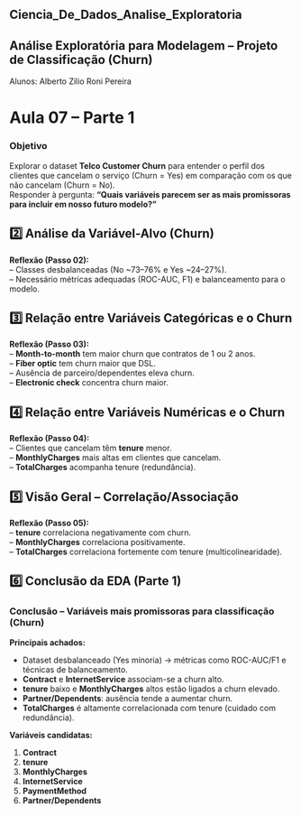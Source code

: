 ## Ciencia_De_Dados_Analise_Exploratoria
## Análise Exploratória para Modelagem – Projeto de Classificação (Churn)

Alunos: 
Alberto Zilio
Roni Pereira

# Aula 07 – Parte 1  


### Objetivo
Explorar o dataset **Telco Customer Churn** para entender o perfil dos clientes que cancelam o serviço (Churn = Yes) em comparação com os que não cancelam (Churn = No).  
Responder à pergunta: **“Quais variáveis parecem ser as mais promissoras para incluir em nosso futuro modelo?”**


## 2️⃣ Análise da Variável-Alvo (Churn)

**Reflexão (Passo 02):**  
– Classes desbalanceadas (No ~73–76% e Yes ~24–27%).  
– Necessário métricas adequadas (ROC-AUC, F1) e balanceamento para o modelo.

## 3️⃣ Relação entre Variáveis **Categóricas** e o Churn

**Reflexão (Passo 03):**  
– **Month-to-month** tem maior churn que contratos de 1 ou 2 anos.  
– **Fiber optic** tem churn maior que DSL.  
– Ausência de parceiro/dependentes eleva churn.  
– **Electronic check** concentra churn maior.  

## 4️⃣ Relação entre Variáveis **Numéricas** e o Churn

**Reflexão (Passo 04):**  
– Clientes que cancelam têm **tenure** menor.  
– **MonthlyCharges** mais altas em clientes que cancelam.  
– **TotalCharges** acompanha tenure (redundância).  

## 5️⃣ Visão Geral – **Correlação/Associação**


**Reflexão (Passo 05):**  
– **tenure** correlaciona negativamente com churn.  
– **MonthlyCharges** correlaciona positivamente.  
– **TotalCharges** correlaciona fortemente com tenure (multicolinearidade).


## 6️⃣ Conclusão da EDA (Parte 1)

### Conclusão – Variáveis mais promissoras para classificação (Churn)

**Principais achados:**
- Dataset desbalanceado (Yes minoria) → métricas como ROC-AUC/F1 e técnicas de balanceamento.
- **Contract** e **InternetService** associam-se a churn alto.
- **tenure** baixo e **MonthlyCharges** altos estão ligados a churn elevado.
- **Partner/Dependents**: ausência tende a aumentar churn.
- **TotalCharges** é altamente correlacionada com tenure (cuidado com redundância).

**Variáveis candidatas:**
1. **Contract**  
2. **tenure**  
3. **MonthlyCharges**  
4. **InternetService**  
5. **PaymentMethod**  
6. **Partner/Dependents**  


